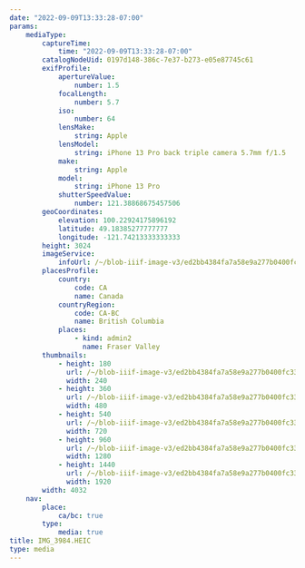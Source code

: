 ```yaml
---
date: "2022-09-09T13:33:28-07:00"
params:
    mediaType:
        captureTime:
            time: "2022-09-09T13:33:28-07:00"
        catalogNodeUid: 0197d148-386c-7e37-b273-e05e87745c61
        exifProfile:
            apertureValue:
                number: 1.5
            focalLength:
                number: 5.7
            iso:
                number: 64
            lensMake:
                string: Apple
            lensModel:
                string: iPhone 13 Pro back triple camera 5.7mm f/1.5
            make:
                string: Apple
            model:
                string: iPhone 13 Pro
            shutterSpeedValue:
                number: 121.38868675457506
        geoCoordinates:
            elevation: 100.22924175896192
            latitude: 49.18385277777777
            longitude: -121.74213333333333
        height: 3024
        imageService:
            infoUrl: /~/blob-iiif-image-v3/ed2bb4384fa7a58e9a277b0400fc3375e45e1bd3ce73baaa6dcd4dcc8e7111ed/info.json
        placesProfile:
            country:
                code: CA
                name: Canada
            countryRegion:
                code: CA-BC
                name: British Columbia
            places:
                - kind: admin2
                  name: Fraser Valley
        thumbnails:
            - height: 180
              url: /~/blob-iiif-image-v3/ed2bb4384fa7a58e9a277b0400fc3375e45e1bd3ce73baaa6dcd4dcc8e7111ed/full/240%2C180/0/default.jpg
              width: 240
            - height: 360
              url: /~/blob-iiif-image-v3/ed2bb4384fa7a58e9a277b0400fc3375e45e1bd3ce73baaa6dcd4dcc8e7111ed/full/480%2C360/0/default.jpg
              width: 480
            - height: 540
              url: /~/blob-iiif-image-v3/ed2bb4384fa7a58e9a277b0400fc3375e45e1bd3ce73baaa6dcd4dcc8e7111ed/full/720%2C540/0/default.jpg
              width: 720
            - height: 960
              url: /~/blob-iiif-image-v3/ed2bb4384fa7a58e9a277b0400fc3375e45e1bd3ce73baaa6dcd4dcc8e7111ed/full/1280%2C960/0/default.jpg
              width: 1280
            - height: 1440
              url: /~/blob-iiif-image-v3/ed2bb4384fa7a58e9a277b0400fc3375e45e1bd3ce73baaa6dcd4dcc8e7111ed/full/1920%2C1440/0/default.jpg
              width: 1920
        width: 4032
    nav:
        place:
            ca/bc: true
        type:
            media: true
title: IMG_3984.HEIC
type: media
---
```

